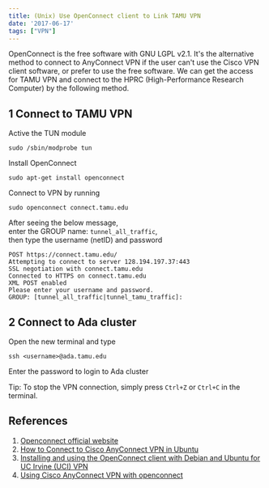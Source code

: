 ```yaml
---
title: (Unix) Use OpenConnect client to Link TAMU VPN
date: '2017-06-17'
tags: ["VPN"]
---
```



OpenConnect is the free software with GNU LGPL v2.1. It's the alternative method to connect to AnyConnect VPN if the user can't use the Cisco VPN client software, or prefer to use the free software. We can get the access for TAMU VPN and connect to the HPRC (High-Performance Research Computer) by the following method.

## 1 Connect to TAMU VPN


Active the TUN module

```
sudo /sbin/modprobe tun
```

Install OpenConnect

```
sudo apt-get install openconnect
```

Connect to VPN by running

```
sudo openconnect connect.tamu.edu
```

After seeing the below message,  
enter the GROUP name: `tunnel_all_traffic`,  
then type the username (netID) and password  

```
POST https://connect.tamu.edu/
Attempting to connect to server 128.194.197.37:443
SSL negotiation with connect.tamu.edu
Connected to HTTPS on connect.tamu.edu
XML POST enabled
Please enter your username and password.
GROUP: [tunnel_all_traffic|tunnel_tamu_traffic]:
```

## 2 Connect to Ada cluster


Open the new terminal and type 

```
ssh <username>@ada.tamu.edu
```

Enter the password to login to Ada cluster

Tip: To stop the VPN connection, simply press `Ctrl+Z` or `Ctrl+C` in the terminal. 

## References

1. [Openconnect official website](http://www.infradead.org/openconnect/)
2. [How to Connect to Cisco AnyConnect VPN in Ubuntu](http://ubuntuhandbook.org/index.php/2014/11/connect-cisco-anyconnect-vpn-ubuntu/)
3. [Installing and using the OpenConnect client with Debian and Ubuntu for UC Irvine (UCI) VPN](http://www.socsci.uci.edu/~jstern/uci_vpn_ubuntu/ubuntu-openconnect-uci-instructions.html)
3. [Using Cisco AnyConnect VPN with openconnect](https://github.com/dnschneid/crouton/wiki/Using-Cisco-AnyConnect-VPN-with-openconnect)
